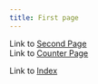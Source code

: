 ```yaml
---
title: First page
---
```


Link to [Second Page](./second)  
Link to [Counter Page](../counter)

Link to [Index](/)

